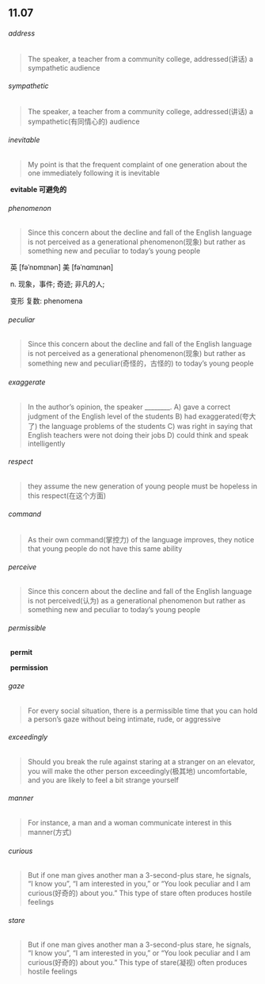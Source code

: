 ## 11.07

###### address

> The speaker, a teacher from a community college, addressed(讲话) a sympathetic audience

###### sympathetic

> The speaker, a teacher from a community college, addressed(讲话) a sympathetic(有同情心的) audience

###### inevitable

> My point is that the frequent complaint of one generation about the one immediately following it is inevitable

​	**evitable 可避免的**

###### phenomenon

> Since this concern about the decline and fall of the English language is not perceived as a generational phenomenon(现象) but rather as something new and peculiar to today’s young people

​	英 [fəˈnɒmɪnən]   美 [fəˈnɑmɪnən]  

​	n.  现象，事件; 奇迹; 非凡的人;

​	变形 复数: phenomena

###### peculiar

> Since this concern about the decline and fall of the English language is not perceived as a generational phenomenon(现象) but rather as something new and peculiar(奇怪的，古怪的) to today’s young people

###### exaggerate

>  In the author’s opinion, the speaker ________.
> 	A) gave a correct judgment of the English level of the students
> 	B) had exaggerated(夸大了) the language problems of the students
> 	C) was right in saying that English teachers were not doing their jobs
> 	D) could think and speak intelligently

######  respect

> they assume the new generation of young people must be hopeless in this respect(在这个方面)

###### command

> As their own command(掌控力) of the language improves, they notice that young people do not have this same ability



###### perceive

> Since this concern about the decline and fall of the English language is not perceived(认为) as a generational phenomenon but rather as something new and peculiar to today’s young people



###### permissible

​	**permit**

​	**permission**



###### gaze

> For every social situation, there is a permissible time that you can hold a person’s gaze without being intimate, rude, or aggressive

###### exceedingly

> Should you break the rule against staring at a stranger on an elevator, you will make the other person exceedingly(极其地) uncomfortable, and you are likely to feel a bit strange yourself

###### manner

> For instance, a man and a woman communicate interest in this manner(方式)

###### curious

> But if one man gives another man a 3-second-plus stare, he signals, “I know you”, “I am interested in you,” or “You look peculiar and I am curious(好奇的) about you.” This type of stare often produces hostile feelings



###### stare

> But if one man gives another man a 3-second-plus stare, he signals, “I know you”, “I am interested in you,” or “You look peculiar and I am curious(好奇的) about you.” This type of stare(凝视) often produces hostile feelings





